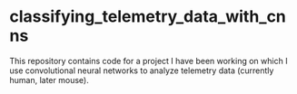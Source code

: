 # classifying_telemetry_data_with_cnns
This repository contains code for a project I have been working on which I use convolutional neural networks to analyze telemetry data (currently human, later mouse).

